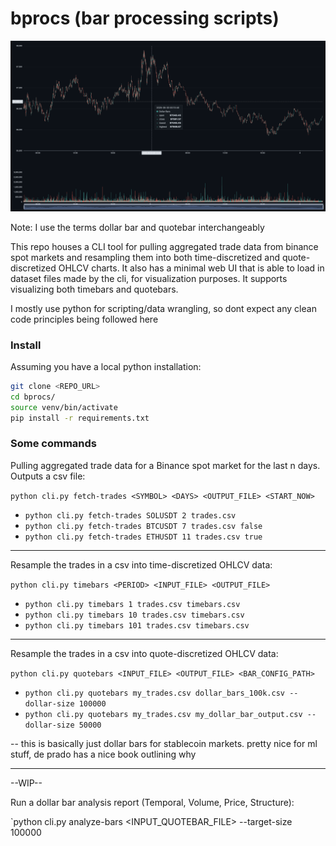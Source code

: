 # bprocs (bar processing scripts)

![alt text](./media/ess.png)

Note: I use the terms dollar bar and quotebar interchangeably

This repo houses a CLI tool for pulling aggregated trade data from binance spot markets and resampling them into both time-discretized and quote-discretized OHLCV charts. It also has a minimal web UI that is able to load in dataset files made by the cli, for visualization purposes. It supports visualizing both timebars and quotebars.

I mostly use python for scripting/data wrangling, so dont expect any clean code principles being followed here

### Install

Assuming you have a local python installation:

```bash
git clone <REPO_URL>
cd bprocs/
source venv/bin/activate
pip install -r requirements.txt
```

### Some commands

Pulling aggregated trade data for a Binance spot market for the last n days. Outputs a csv file:

`python cli.py fetch-trades <SYMBOL> <DAYS> <OUTPUT_FILE> <START_NOW>`

- `python cli.py fetch-trades SOLUSDT 2 trades.csv`
- `python cli.py fetch-trades BTCUSDT 7 trades.csv false`
- `python cli.py fetch-trades ETHUSDT 11 trades.csv true`

---

Resample the trades in a csv into time-discretized OHLCV data:

`python cli.py timebars <PERIOD> <INPUT_FILE> <OUTPUT_FILE>`

- `python cli.py timebars 1 trades.csv timebars.csv`
- `python cli.py timebars 10 trades.csv timebars.csv`
- `python cli.py timebars 101 trades.csv timebars.csv`

---

Resample the trades in a csv into quote-discretized OHLCV data:

`python cli.py quotebars <INPUT_FILE> <OUTPUT_FILE> <BAR_CONFIG_PATH>`

- `python cli.py quotebars my_trades.csv dollar_bars_100k.csv --dollar-size 100000`
- `python cli.py quotebars my_trades.csv my_dollar_bar_output.csv --dollar-size 50000`

-- this is basically just dollar bars for stablecoin markets. pretty nice for ml stuff, de prado has a nice book outlining why

---

--WIP--

Run a dollar bar analysis report (Temporal, Volume, Price, Structure):

`python cli.py analyze-bars <INPUT_QUOTEBAR_FILE> --target-size 100000
